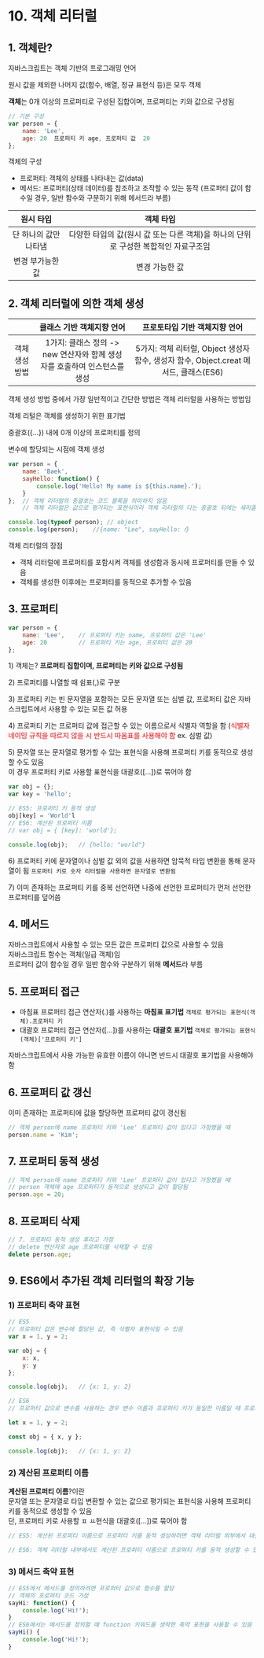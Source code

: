 # 10. 객체 리터럴

## 1. 객체란?
자바스크립트는 객체 기반의 프로그래밍 언어 

원시 값을 제외한 나머지 값(함수, 배열, 정규 표현식 등)은 모두 객체

**객체**는 0개 이상의 프로퍼티로 구성된 집합이며, 프로퍼티는 키와 값으로 구성됨

```js
// 기본 구성
var person = {
    name: 'Lee',
    age: 20  프로퍼티 키 age, 프로퍼티 값  20
}; 
``` 
객체의 구성 

- 프로퍼티: 객체의 상태를 나타내는 값(data)
- 메서드: 프로퍼티(상태 데이터)를 참조하고 조작할 수 있는 동작 (프로퍼티 값이 함수일 경우, 일반 함수와 구분하기 위해 메서드라 부름)


|원시 타입|객체 타입|
|:--:|:--:|
|단 하나의 값만 나타냄|다양한 타입의 값(원시 값 또는 다른 객체)을 하나의 단위로 구성한 복합적인 자료구조임|
|변경 부가능한 값|변경 가능한 값|

## 2. 객체 리터럴에 의한 객체 생성

||클래스 기반 객체지향 언어|프로토타입 기반 객체지향 언어|
|:--:|:--:|:--:|
|객체 생성 방법|1가지: 클래스 정의 -> new 연산자와 함께 생성자를 호출하여 인스턴스를 생성|5가지: 객체 리터럴, Object 생성자 함수, 생성자 함수, Object.creat 메서드, 클래스(ES6)|

객체 생성 방법 중에서 가장 일반적이고 간단한 방법은 객체 리터럴을 사용하는 방법임

객체 리털은 객체를 생성하기 위한 표기법

중괄호({...}) 내에 0개 이상의 프로퍼티를 정의

변수에 할당되는 시점에 객체 생성

```js
var person = {
    name: 'Baek',
    sayHello: function() {
        console.log('Hello! My name is ${this.name}.');
    }
};  // 객체 리터럴의 중괄호는 코드 블록을 의미하지 않음 
    // 객체 리터럴은 값으로 평가되는 표현식이라 객체 리터럴의 다는 중괄호 뒤에는 세미콜론을 붙임

console.log(typeof person); // object
console.log(person);    //{name: "Lee", sayHello: 𝑓}
```

객체 리터럴의 장점

- 객체 리터럴에 프로퍼티를 포함시켜 객체를 생성함과 동시에 프로퍼티를 만들 수 있음
- 객체를 생성한 이후에는 프로퍼티를 동적으로 추가할 수 있음 

## 3. 프로퍼티

```js
var person = {
    name: 'Lee',    // 프로퍼티 키는 name, 프로퍼티 값은 'Lee'
    age: 20         // 프로퍼티 키는 age, 프로퍼티 값은 20
}; 
```
1\) 객체는? **프로퍼티 집합이며, 프로퍼티는 키와 값으로 구성됨** 

2\) 프로퍼티를 나열할 때 쉼표(,)로 구분

3\) 프로퍼티 키는 빈 문자열을 포함하는 모든 문자열 또는 심벌 값, 프로퍼티 값은 자바스크립트에서 사용할 수 있는 모든 값 허용

4\) 프로퍼티 키는 프로퍼티 값에 접근할 수 있는 이름으로서 식별자 역할을 함 (<span style = "color: red">식별자 네이밍 규칙을 따르지 않을 시 반드시 따옴표를 사용해야 함</span> ex. 심벌 값) 

5\) 문자열 또는 문자열로 평가할 수 있는 표현식을 사용해 프로퍼티 키를 동적으로 생성할 수도 있음 </br>이 경우 프로퍼티 키로 사용할 표현식을 대괄호([...])로 묶어야 함

```js
var obj = {};
var key = 'hello';

// ES5: 프로퍼티 키 동적 생성
obj[key] = 'World'l
// ES6: 계산된 프로퍼티 이름
// var obj = { [key]: 'world'};

console.log(obj);   // {hello: "world"}
```
6\) 프로퍼티 키에 문자열이나 심벌 값 외의 값을 사용하면 암묵적 타입 변환을 통해 문자열이 됨 `프로퍼티 키로 숫자 리터럴을 사용하면 문자열로 변환됨`

7\) 이미 존재하는 프로퍼티 키를 중복 선언하면 나중에 선언한 프로퍼티가 먼저 선언한 프로퍼티를 덮어씀

## 4. 메서드

자바스크립트에서 사용할 수 있는 모든 값은 프로퍼티 값으로 사용할 수 있음 </br> 자바스크립트 함수는 객체(일급 객체)임 </br> 프로퍼티 값이 함수일 경우 일반 함수와 구분하기 위해 **메서드**라 부름

## 5. 프로퍼티 접근
- 마침표 프로퍼티 접근 연산자(.)를 사용하는 **마침표 표기법** `객체로 평가되는 표현식(객체).프로퍼티 키`
- 대괄호 프로퍼티 접근 연산자([...])를 사용하는 **대괄호 표기법** `객체로 평가되는 표현식(객체)['프로퍼티 키']`

자바스크립트에서 사용 가능한 유효한 이름이 아니면 반드시 대괄호 표기법을 사용해야 함

## 6. 프로퍼티 값 갱신 
이미 존재하는 프로퍼티에 값을 할당하면 프로퍼티 값이 갱신됨
```js
// 객체 person에 name 프로퍼티 키와 'Lee' 프로퍼티 값이 있다고 가정했을 때 
person.name = 'Kim';
```  

## 7. 프로퍼티 동적 생성
```js
// 객체 person에 name 프로퍼티 키와 'Lee' 프로퍼티 값이 있다고 가정했을 때 
// person 객체에 age 프로퍼티가 동적으로 생성되고 값이 할당됨
person.age = 20;
```

## 8. 프로퍼티 삭제
```js
// 7. 프로퍼티 동적 생성 후라고 가정
// delete 연산자로 age 프로퍼티를 삭제할 수 있음
delete person.age;
```

## 9. ES6에서 추가된 객체 리터럴의 확장 기능


### 1\) 프로퍼티 축약 표현
```js
// ES5
// 프로퍼티 값은 변수에 할당된 값, 즉 식별자 표현식일 수 있음
var x = 1, y = 2;

var obj = {
    x: x,
    y: y
};               

console.log(obj);   // {x: 1, y: 2}
```

```js
// ES6
// 프로퍼티 값으로 변수를 사용하는 경우 변수 이름과 프로퍼티 키가 동일한 이름일 때 프로퍼티 키를 생략할 수 있음

let x = 1, y = 2;

const obj = { x, y };

console.log(obj);   // {x: 1, y: 2}
```

### 2\) 계산된 프로퍼티 이름

**계산된 프로퍼티 이름**?이란 </br> 문자열 또는 문자열로 타입 변환할 수 있는 값으로 평가되는 표현식을 사용해 프로퍼티 키를 동적으로 생성할 수 있음 </br> 단, 프로퍼티 키로 사용할 ㅍ ㅛ현식을 대괄호([...])로 묶어야 함

```js
// ES5: 계산된 프로퍼티 이름으로 프로퍼티 키를 동적 생성하려면 객체 리터럴 외부에서 대괄호([...]) 표기법을 사용해야 함

// ES6: 객체 리터럴 내부에서도 계산된 프로퍼티 이름으로 프로퍼티 키를 동적 생성할 수 있음
```

### 3\) 메서드 축약 표현
```js
// ES5에서 메서드를 정의하려면 프로퍼티 값으로 함수를 할당
// 객체의 프로퍼티 코드 가정
sayHi: function() {
    console.log('Hi!');
}
// ES6에서는 메서드를 정의할 때 function 키워드를 생략한 축약 표현을 사용할 수 있음
sayHi() {
    console.log('Hi!');
}
```
